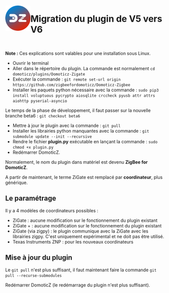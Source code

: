 <a href="Home.md"><img align="left" width="80" height="80" src="../Images/logo_Z4D.png" alt="Logo"></a>

# Migration du plugin de V5 vers V6

</br>

__Note :__ Ces explications sont valables pour une installation sous Linux.



* Ouvrir le terminal
* Aller dans le répertoire du plugin. La commande est normalement <code>cd domoticz/plugins/Domoticz-Zigate</code>
* Exécuter la commande : `git remote set-url origin https://github.com/zigbeefordomoticz/Domoticz-Zigbee`
* Installer les paquets python nécessaire avec la commande : `sudo pip3 install voluptuous pycrypto aiosqlite crccheck pyusb attr attrs aiohttp pyserial-asyncio`

Le temps de la phase de développement, il faut passer sur la nouvelle branche beta6 : `git checkout beta6`

* Mettre à jour le plugin avec la commande : `git pull`
* Installer les librairies python manquantes avec la commande : `git submodule update --init --recursive`
* Rendre le fichier __plugin.py__ exécutable en lançant la commande : `sudo chmod +x plugin.py`
* Redémarrer DomoticZ.

Normalement, le nom du plugin dans matériel est devenu __ZigBee for DomoticZ__.

A partir de maintenant, le terme ZiGate est remplacé par __coordinateur__, plus générique.


## Le paramétrage

Il y a 4 modèles de coordinateurs possibles :

* ZiGate : aucune modification sur le fonctionnement du plugin existant
* ZiGate + : aucune modification sur le fonctionnement du plugin existant
* ZiGate (via zigpy) : le plugin communique avec la ZiGate avec les librairies zigpy. C'est uniquement expérimental et ne doit pas être utilisé.
* Texas Instruments ZNP : pour les nouveaux coordinateurs



## Mise à jour du plugin

Le `git pull` n'est plus suffisant, il faut maintenant faire la commande `git pull --recurse-submodules`

Redémarrer DomoticZ (le redémarrage du plugin n'est plus suffisant).
